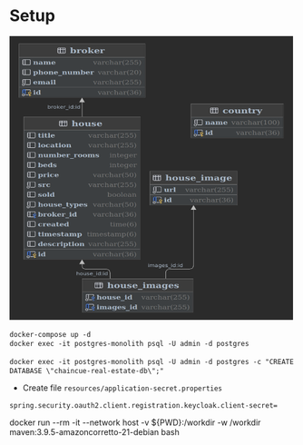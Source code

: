 # Setup

[//]: # (![Alt text]&#40;db.png&#41;)

<img src="db.png" alt="Alt text" width="500" height="500" />

```
docker-compose up -d
docker exec -it postgres-monolith psql -U admin -d postgres

docker exec -it postgres-monolith psql -U admin -d postgres -c "CREATE DATABASE \"chaincue-real-estate-db\";"
```

- Create file `resources/application-secret.properties`

```
spring.security.oauth2.client.registration.keycloak.client-secret=
```

docker run --rm -it --network host -v ${PWD}:/workdir -w /workdir maven:3.9.5-amazoncorretto-21-debian bash
